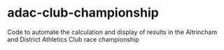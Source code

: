 # adac-club-championship
Code to automate the calculation and display of results in the Altrincham and District Athletics Club race championship
